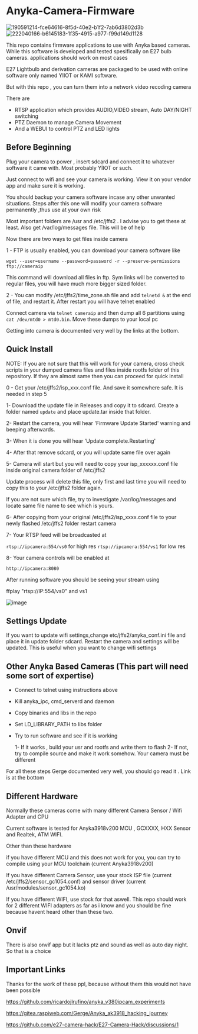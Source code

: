 # Anyka-Camera-Firmware


![190591214-fce64616-8f5d-40e2-b1f2-7ab6d3802d3b](https://github.com/MuhammedKalkan/E27-Camera-Hack-Anyka3918/assets/19736494/84c04be3-5052-445e-8a76-39865668989a)
![222040166-b6145183-1f35-4915-a977-f99d149d1128](https://github.com/MuhammedKalkan/E27-Lightbulb-Camera-Hack/assets/19736494/8d110c89-1de7-4595-9225-d89119ab2856)


This repo contains firmware applications to use with Anyka based cameras. While this software is developed and tested spesifically on E27 bulb cameras.
applications should work on most cases

E27 Lightbulb and derivation cameras are packaged to be used with online software only named YIIOT or KAMI software. 

But with this repo , you can turn them into a network video recoding camera

There are
- RTSP application which provides AUDIO,VIDEO stream, Auto DAY/NIGHT switching
- PTZ Daemon to manage Camera Movement
- And a WEBUI to control PTZ and LED lights

## Before Beginning

Plug your camera to power , insert sdcard and connect it to whatever software it came with. Most probably YİIOT or such.

Just connect to wifi and see your camera is working. View it on your vendor app and make sure it is working.
  
You should backup your camera software incase any other unwanted situations. Steps after this one will modify your camera software permanently ,thus use at your own risk

Most important folders are /usr and /etc/jffs2 . I advise  you to get these at least. Also get /var/log/messages file. This will be of help

Now there are two ways to get files inside camera 

1 - FTP is usually enabled, you can download your camera software like

  `wget --user=username --password=password -r --preserve-permissions ftp://cameraip`

  This command will download all files in ftp. Sym links will be converted to regular files, you will have much more bigger sized folder.

2 - You can modify /etc/jffs2/time_zone.sh file and add `telnetd &` at the end of file, and restart it. After restart you will have telnet enabled
  
  Connect camera via `telnet cameraip` and then dump all 6 partitions using `cat /dev/mtd0 > mtd0.bin`. Move these dumps to your local pc

Getting into camera is documented very well by the links at the bottom.

## Quick Install

NOTE: If you are not sure that this will work for your camera, cross check scripts in your dumped camera files and files inside rootfs folder of this repository. If they are almost same then you can proceed for quick install

0 - Get your /etc/jffs2/isp_xxx.conf file. And save it somewhere safe. It is needed in step 5

1- Download the update file in Releases and copy it to sdcard. Create a folder named `update` and place update.tar inside that folder.

2- Restart the camera, you will hear 'Firmware Update Started' warning and beeping afterwards.

3- When it is done you will hear 'Update complete.Restarting'

4- After that remove sdcard, or you will update same file over again

5- Camera will start but you will need to copy your isp_xxxxxx.conf file inside original camera folder of /etc/jffs2

   Update process will delete this file, only first and last time you will need to copy this to your /etc/jffs2 folder again.
   
   If you are not sure which file, try to investigate /var/log/messages and locate same file name to see which is yours.
   
6- After copying from your original /etc/jffs2/isp_xxxx.conf file to your newly flashed /etc/jffs2 folder restart camera

7- Your RTSP feed will be broadcasted at

`rtsp://ipcamera:554/vs0`  for high res
`rtsp://ipcamera:554/vs1`  for low res

8- Your camera controls will be enabled at

`http://ipcamera:8080`


After running software you should be seeing your stream using 

ffplay "rtsp://IP:554/vs0" and vs1

![image](https://github.com/MuhammedKalkan/E27-Camera-Hack-Anyka3918/assets/19736494/aebebf78-db28-423f-a360-02d6c11f5fe1)

## Settings Update

If you want to update wifi settings,change etc/jffs2/anyka_conf.ini file and place it in update folder sdcard. Restart the camera and settings will be updated. This is useful when you want to change wifi settings

## Other Anyka Based Cameras (This part will need some sort of expertise)

- Connect to telnet using instructions above
- Kill anyka_ipc, cmd_serverd and daemon
- Copy binaries and libs in the repo
- Set LD_LIBRARY_PATH to libs folder
- Try to run software and see if it is working

  1- If it works , build your usr and rootfs and write them to flash
  2- If not, try to compile source and make it work somehow. Your camera must be different

For all these steps Gerge documented very well, you should go read it . Link is at the bottom

## Different Hardware

Normally these cameras come with many different Camera Sensor / Wifi Adapter and CPU

Current software is tested for Anyka3918v200 MCU , GCXXXX, HXX Sensor and Realtek, ATM WIFI. 

Other than these hardware 

if you have different MCU and this does not work for you, you can try to compile using your MCU toolchain (current Anyka3918v200)

If you have different Camera Sensor, use your stock ISP file (current /etc/jffs2/sensor_gc1054.conf) and sensor driver (current /usr/modules/sensor_gc1054.ko)

If you have different WIFI, use stock for that aswell. This repo should work for 2 different WIFI adapters as far as i know and you should be fine because havent heard other than these two.

## Onvif

There is also onvif app but it lacks ptz and sound as well as auto day night. So that is a choice

## Important Links
Thanks for the work of these ppl, because without them this would not have been possible

https://github.com/ricardojlrufino/anyka_v380ipcam_experiments

https://gitea.raspiweb.com/Gerge/Anyka_ak3918_hacking_journey

https://github.com/e27-camera-hack/E27-Camera-Hack/discussions/1


